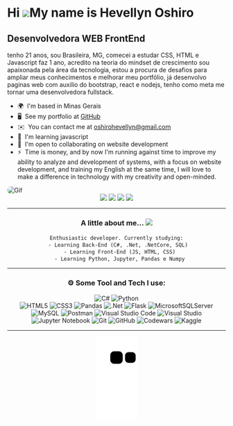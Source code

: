 Hi ![](https://user-images.githubusercontent.com/18350557/176309783-0785949b-9127-417c-8b55-ab5a4333674e.gif)My name is Hevellyn Oshiro
=======================================================================================================================================

Desenvolvedora WEB FrontEnd
---------------------------

tenho 21 anos, sou Brasileira, MG, comecei a estudar CSS, HTML e Javascript faz 1 ano, acredito na teoria do mindset de crescimento sou apaixonada pela área da tecnologia, estou a procura de desafios para ampliar meus conhecimentos e melhorar meu portfólio, já desenvolvo paginas web com auxilio do bootstrap, react e nodejs, tenho como meta me tornar uma desenvolvedora fullstack.

*   🌍  I'm based in Minas Gerais
*   🖥️  See my portfolio at [GitHub](http://github.com/HevellynOS)
*   ✉️  You can contact me at [oshirohevellyn@gmail.com](mailto:oshirohevellyn@gmail.com)
*   🧠  I'm learning javascript
*   🤝  I'm open to collaborating on website development
*   ⚡  Time is money, and by now I'm running against time to improve my ability to analyze and development of systems, with a focus on website development, and training my English at the same time, I will love to make a difference in technology with my creativity and open-minded.


<img align="leaft" alt="Gif" height="350" width="1090" style="border-radius:50px;"  src="https://steamuserimages-a.akamaihd.net/ugc/1870696542665619929/75C67052A1D55CAFD1974DD992F4A2B65035E18B/?imw=5000&imh=5000&ima=fit&impolicy=Letterbox&imcolor=%23000000&letterbox=false">

<div align="center">
<img height="150em" src="https://github-profile-summary-cards.vercel.app/api/cards/profile-details?username=HevellynOS&theme=tokyonight"/> 
<img height="150em" src="https://github-readme-stats.vercel.app/api?username=HevellynOS&show_icons=true&theme=tokyonight&include_all_commits=true&count_private=false&hide_border=true"/> 
<img height="150em" src="https://github-readme-stats.vercel.app/api/top-langs/?username=HevellynOS&layout=compact&langs_count=7&theme=tokyonight&hide=Jupyter%20Notebook&hide_border=true"/>
<img height="150em" src="https://github-readme-streak-stats.herokuapp.com/?user=HevellynOS&theme=tokyonight&hide_border=true"/>
  
---

### A little about me...  <img src="https://media.giphy.com/media/0TtX2qqpxp3pIafzio/giphy.gif" width="80">
    Enthusiastic developer. Currently studying:
      - Learning Back-End (C#, .Net, .NetCore, SQL) 
      - Learning Front-End (JS, HTML, CSS)
      - Learning Python, Jupyter, Pandas e Numpy
---

###  ⚙️ Some Tool and Tech I use:     
![C#](https://img.shields.io/badge/c%23-%23239120.svg?style=for-the-badge&logo=c-sharp&logoColor=white)
![Python](https://img.shields.io/badge/python-3670A0?style=for-the-badge&logo=python&logoColor=ffdd54)  
![HTML5](https://img.shields.io/badge/html5-%23E34F26.svg?style=for-the-badge&logo=html5&logoColor=white)
![CSS3](https://img.shields.io/badge/css3-%231572B6.svg?style=for-the-badge&logo=css3&logoColor=white)
![Pandas](https://img.shields.io/badge/pandas-%23150458.svg?style=for-the-badge&logo=pandas&logoColor=white)
![.Net](https://img.shields.io/badge/.NET-5C2D91?style=for-the-badge&logo=.net&logoColor=white)
![Flask](https://img.shields.io/badge/flask-%23000.svg?style=for-the-badge&logo=flask&logoColor=white)
![MicrosoftSQLServer](https://img.shields.io/badge/Microsoft%20SQL%20Sever-CC2927?style=for-the-badge&logo=microsoft%20sql%20server&logoColor=white)
![MySQL](https://img.shields.io/badge/mysql-%2300f.svg?style=for-the-badge&logo=mysql&logoColor=white)
![Postman](https://img.shields.io/badge/Postman-FF6C37?style=for-the-badge&logo=postman&logoColor=white)
![Visual Studio Code](https://img.shields.io/badge/Visual%20Studio%20Code-0078d7.svg?style=for-the-badge&logo=visual-studio-code&logoColor=white)
![Visual Studio](https://img.shields.io/badge/Visual%20Studio-5C2D91.svg?style=for-the-badge&logo=visual-studio&logoColor=white)
![Jupyter Notebook](https://img.shields.io/badge/jupyter-%23FA0F00.svg?style=for-the-badge&logo=jupyter&logoColor=white)
![Git](https://img.shields.io/badge/git-%23F05033.svg?style=for-the-badge&logo=git&logoColor=white)
![GitHub](https://img.shields.io/badge/github-%23121011.svg?style=for-the-badge&logo=github&logoColor=white)
![Codewars](https://img.shields.io/badge/Codewars-B1361E?style=for-the-badge&logo=codewars&logoColor=grey) 
![Kaggle](https://img.shields.io/badge/Kaggle-035a7d?style=for-the-badge&logo=kaggle&logoColor=white)

---
  
![Snake animation](https://github.com/MayzaAlv/MayzaAlv/blob/output/github-contribution-grid-snake.svg)
</div>

